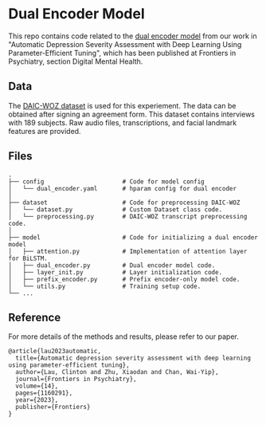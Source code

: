 # Dual Encoder Model
This repo contains code related to the [dual encoder model](https://www.frontiersin.org/articles/10.3389/fpsyt.2023.1160291/full) from our work in "Automatic Depression Severity Assessment with Deep Learning Using Parameter-Efficient Tuning", which has been published at Frontiers in Psychiatry, section Digital Mental Health.

## Data
The [DAIC-WOZ dataset](https://dcapswoz.ict.usc.edu) is used for this experiement. The data can be obtained after signing an agreement form. This dataset contains interviews with 189 subjects. Raw audio files, transcriptions, and facial landmark features are provided. 

## Files
    .
    ├── config                      # Code for model config
    │   └── dual_encoder.yaml       # hparam config for dual encoder
    │
    ├── dataset                     # Code for preprocessing DAIC-WOZ
    │   └── dataset.py              # Custom Dataset class code.
    │   └── preprocessing.py        # DAIC-WOZ transcript preprocessing code.
    │
    ├── model                       # Code for initializing a dual encoder model
    │   ├── attention.py            # Implementation of attention layer for BiLSTM.
    │   ├── dual_encoder.py         # Dual encoder model code.
    │   ├── layer_init.py           # Layer initialization code.
    │   ├── prefix_encoder.py       # Prefix encoder-only model code.
    │   └── utils.py                # Training setup code.
    └── ...

## Reference
For more details of the methods and results, please refer to our paper.
```
@article{lau2023automatic,
  title={Automatic depression severity assessment with deep learning using parameter-efficient tuning},
  author={Lau, Clinton and Zhu, Xiaodan and Chan, Wai-Yip},
  journal={Frontiers in Psychiatry},
  volume={14},
  pages={1160291},
  year={2023},
  publisher={Frontiers}
}
```

